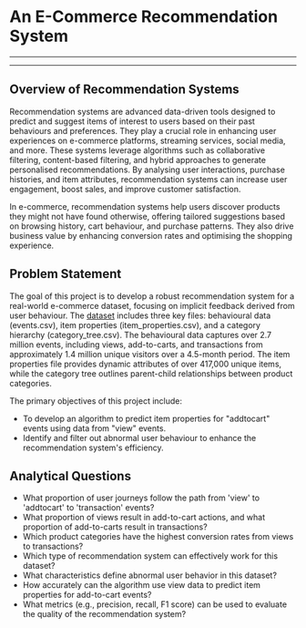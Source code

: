 # An E-Commerce Recommendation System
---
---

## Overview of Recommendation Systems
Recommendation systems are advanced data-driven tools designed to predict and suggest items of interest to users based on their past behaviours and preferences. They play a crucial role in enhancing user experiences on e-commerce platforms, streaming services, social media, and more. These systems leverage algorithms such as collaborative filtering, content-based filtering, and hybrid approaches to generate personalised recommendations. By analysing user interactions, purchase histories, and item attributes, recommendation systems can increase user engagement, boost sales, and improve customer satisfaction.

In e-commerce, recommendation systems help users discover products they might not have found otherwise, offering tailored suggestions based on browsing history, cart behaviour, and purchase patterns. They also drive business value by enhancing conversion rates and optimising the shopping experience.


## Problem Statement
The goal of this project is to develop a robust recommendation system for a real-world e-commerce dataset, focusing on implicit feedback derived from user behaviour. The [dataset](https://azubiafrica-my.sharepoint.com/personal/glen_anum_azubiafrica_org/_layouts/15/onedrive.aspx?id=%2Fpersonal%2Fglen%5Fanum%5Fazubiafrica%5Forg%2FDocuments%2FTMP&ga=1) includes three key files: behavioural data (events.csv), item properties (item_properties.csv), and a category hierarchy (category_tree.csv). The behavioural data captures over 2.7 million events, including views, add-to-carts, and transactions from approximately 1.4 million unique visitors over a 4.5-month period. The item properties file provides dynamic attributes of over 417,000 unique items, while the category tree outlines parent-child relationships between product categories.

The primary objectives of this project include:

- To develop an algorithm to predict item properties for "addtocart" events using data from "view" events.
- Identify and filter out abnormal user behaviour to enhance the recommendation system's efficiency.

## Analytical Questions
- What proportion of user journeys follow the path from 'view' to 'addtocart' to 'transaction' events?
- What proportion of views result in add-to-cart actions, and what proportion of add-to-carts result in transactions?
- Which product categories have the highest conversion rates from views to transactions?
- Which type of recommendation system can effectively work for this dataset?
- What characteristics define abnormal user behavior in this dataset?
- How accurately can the algorithm use view data to predict item properties for add-to-cart events?
- What metrics (e.g., precision, recall, F1 score) can be used to evaluate the quality of the recommendation system?
